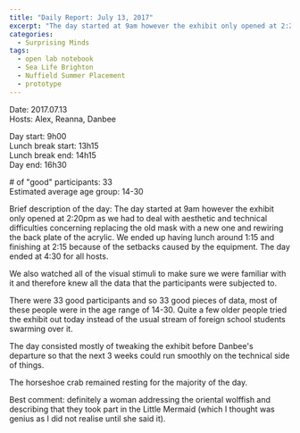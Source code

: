 ```yaml
---
title: "Daily Report: July 13, 2017"
excerpt: "The day started at 9am however the exhibit only opened at 2:20pm as we had to deal with aesthetic and technical difficulties concerning replacing the old mask with a new one and rewiring the back plate of the acrylic. "
categories:
  - Surprising Minds
tags:
  - open lab notebook
  - Sea Life Brighton
  - Nuffield Summer Placement
  - prototype
---
```


Date: 2017.07.13  
Hosts: Alex, Reanna, Danbee 

Day start: 9h00   
Lunch break start: 13h15  
Lunch break end: 14h15   
Day end: 16h30  

\# of "good" participants: 33  
Estimated average age group: 14-30  

Brief description of the day: The day started at 9am however the exhibit only opened at 2:20pm as we had to deal with aesthetic and technical difficulties concerning replacing the old mask with a new one and rewiring the back plate of the acrylic. We ended up having lunch around 1:15 and finishing at 2:15 because of the setbacks caused by the equipment. The day ended at 4:30 for all hosts.

We also watched all of the visual stimuli to make sure we were familiar with it and therefore knew all the data that the participants were subjected to. 

There were 33 good participants and so 33 good pieces of data, most of these people were in the age range of 14-30. Quite a few older people tried the exhibit out today instead of the usual stream of foreign school students swarming over it. 

The day consisted mostly of tweaking the exhibit before Danbee's departure so that the next 3 weeks could run smoothly on the technical side of things. 

The horseshoe crab remained resting for the majority of the day. 

Best comment:  definitely a woman addressing the oriental wolffish and describing that they took part in the Little Mermaid (which I thought was genius as I did not realise until she said it).
